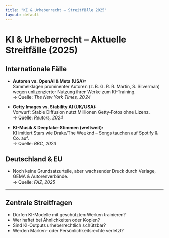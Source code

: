 ```yaml
---
title: "KI & Urheberrecht – Streitfälle 2025"
layout: default
---
```


# KI & Urheberrecht – Aktuelle Streitfälle (2025)

## Internationale Fälle

- **Autoren vs. OpenAI & Meta (USA):**  
  Sammelklagen prominenter Autoren (z. B. G. R. R. Martin, S. Silverman) wegen unlizenzierter Nutzung ihrer Werke zum KI-Training.  
  → Quelle: *The New York Times, 2024*

- **Getty Images vs. Stability AI (UK/USA):**  
  Vorwurf: Stable Diffusion nutzt Millionen Getty-Fotos ohne Lizenz.  
  → Quelle: *Reuters, 2024*

- **KI-Musik & Deepfake-Stimmen (weltweit):**  
  KI imitiert Stars wie Drake/The Weeknd – Songs tauchen auf Spotify & Co. auf.  
  → Quelle: *BBC, 2023*

## Deutschland & EU

- Noch keine Grundsatzurteile, aber wachsender Druck durch Verlage, GEMA & Autorenverbände.  
  → Quelle: *FAZ, 2025*

---

## Zentrale Streitfragen

- Dürfen KI-Modelle mit geschützten Werken trainieren?  
- Wer haftet bei Ähnlichkeiten oder Kopien?  
- Sind KI-Outputs urheberrechtlich schützbar?  
- Werden Marken- oder Persönlichkeitsrechte verletzt?
